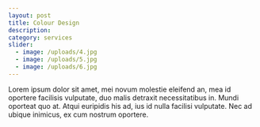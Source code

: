 ```yaml
---
layout: post
title: Colour Design
description:
category: services
slider:
  - image: /uploads/4.jpg
  - image: /uploads/5.jpg
  - image: /uploads/6.jpg
---
```


Lorem ipsum dolor sit amet, mei novum molestie eleifend an, mea id oportere facilisis vulputate, duo malis detraxit necessitatibus in. Mundi oporteat quo at. Atqui euripidis his ad, ius id nulla facilisi vulputate. Nec ad ubique inimicus, ex cum nostrum oportere.